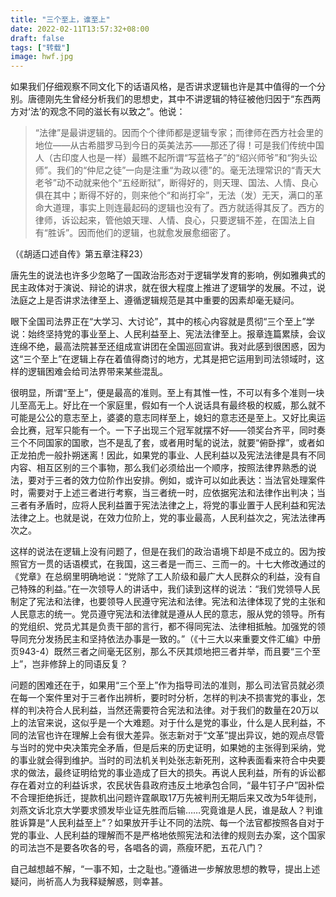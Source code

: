 ```yaml
---
title: "三个至上，谁至上"
date: 2022-02-11T13:57:32+08:00
draft: false
tags: ["转载"]
image: hwf.jpg
---
```


如果我们仔细观察不同文化下的话语风格，是否讲求逻辑也许是其中值得的一个分别。唐德刚先生曾经分析我们的思想史，其中不讲逻辑的特征被他归因于“东西两方对‘法’的观念不同的滋长有以致之”。他说：

> “法律”是最讲逻辑的。因而个个律师都是逻辑专家；而律师在西方社会里的地位——从古希腊罗马到今日的英美法苏——那还了得！可是我们传统中国人（古印度人也是一样）最瞧不起所谓“写蓝格子”的“绍兴师爷”和“狗头讼师”。我们的“仲尼之徒”一向是注重“为政以德”的。毫无法理常识的“青天大老爷”动不动就来他个“五经断狱”，断得好的，则天理、国法、人情、良心俱在其中；断得不好的，则来他个“和尚打伞”，无法（发）无天，满口的革命大道理，事实上则连最起码的逻辑也没有了。西方就适得其反了。西方的律师，诉讼起来，管他娘天理、人情、良心，只要逻辑不差，在国法上自有“胜诉”。因而他们的逻辑，也就愈发展愈细密了。

（《胡适口述自传》第五章注释23）

唐先生的说法也许多少忽略了一国政治形态对于逻辑学发育的影响，例如雅典式的民主政体对于演说、辩论的讲求，就在很大程度上推进了逻辑学的发展。不过，说法庭之上是否讲求法律至上、遵循逻辑规范是其中重要的因素却毫无疑问。

眼下全国司法界正在“大学习、大讨论”，其中的核心内容就是贯彻“三个至上”学说：始终坚持党的事业至上、人民利益至上、宪法法律至上。报章连篇累牍，会议连绵不绝，最高法院甚至还组成宣讲团在全国巡回宣讲。我对此感到很困惑，因为这“三个至上”在逻辑上存在着值得商讨的地方，尤其是把它运用到司法领域时，这样的逻辑困难会给司法界带来某些混乱。

很明显，所谓“至上”，便是最高的准则。至上有其惟一性，不可以有多个准则一块儿至高无上。好比在一个家庭里，假如有一个人说话具有最终极的权威，那么就不可能是公公的意志至上，婆婆的意志同样至上，媳妇的意志还是至上。又好比奥运会比赛，冠军只能有一个。一下子出现三个冠军就摆不好——领奖台齐平，同时奏三个不同国家的国歌，岂不是乱了套，或者用时髦的说法，就要“俯卧撑”，或者如正龙拍虎一般扑朔迷离！因此，如果党的事业、人民利益以及宪法法律是具有不同内容、相互区别的三个事物，那么我们必须给出一个顺序，按照法律界熟悉的说法，要对于三者的效力位阶作出安排。例如，或许可以如此表达：当法官处理案件时，需要对于上述三者进行考察，当三者统一时，应依据宪法和法律作出判决；当三者有矛盾时，应将人民利益置于宪法法律之上，将党的事业置于人民利益和宪法法律之上。也就是说，在效力位阶上，党的事业最高，人民利益次之，宪法法律再次之。

这样的说法在逻辑上没有问题了，但是在我们的政治语境下却是不成立的。因为按照官方一贯的话语模式，在我国，这三者是一而三、三而一的。十七大修改通过的《党章》在总纲里明确地说：“党除了工人阶级和最广大人民群众的利益，没有自己特殊的利益。”在一次领导人的讲话中，我们读到这样的说法：“我们党领导人民制定了宪法和法律，也要领导人民遵守宪法和法律。宪法和法律体现了党的主张和人民意志的统一。党员遵守宪法和法律就是遵从人民的意志，服从党的领导。所有的党组织、党员尤其是负责干部的言行，都不得同宪法、法律相抵触。加强党的领导同充分发扬民主和坚持依法办事是一致的。”（《十三大以来重要文件汇编》中册页943-4）既然三者之间毫无区别，那么不厌其烦地把三者并举，而且要“三个至上”，岂非修辞上的同语反复？

问题的困难还在于，如果用“三个至上”作为指导司法的准则，那么司法官员就必须在每一个案件里对于三者作出辨析，要时时分析，怎样的判决不损害党的事业，怎样的判决符合人民利益，当然还需要符合宪法和法律。对于我们的数量在20万以上的法官来说，这似乎是一个大难题。对于什么是党的事业，什么是人民利益，不同的法官也许在理解上会有很大差异。张志新对于“文革”提出异议，她的观点尽管与当时的党中央决策完全矛盾，但是后来的历史证明，如果她的主张得到采纳，党的事业就会得到维护。当时的司法机关判处张志新死刑，这种表面看来符合中央要求的做法，最终证明给党的事业造成了巨大的损失。再说人民利益，所有的诉讼都存在着对立的利益诉求，农民状告县政府违反土地承包合同，“最牛钉子户”因补偿不合理拒绝拆迁，提款机出问题许霆飙取17万先被判刑无期后来又改为5年徒刑，刘燕文诉北京大学要求颁发毕业证先胜而后输……究竟谁是人民，谁是敌人？判谁胜诉算是“人民利益至上”？如果放开手让不同的法院、每一个法官都按照各自对于党的事业、人民利益的理解而不是严格地依照宪法和法律的规则去办案，这个国家的司法岂不是要各吹各的号，各唱各的调，燕瘦环肥，五花八门？

自己越想越不解，“一事不知，士之耻也。”遵循进一步解放思想的教导，提出上述疑问，尚祈高人为我释疑解惑，则幸甚。